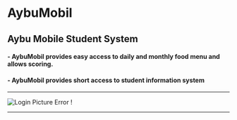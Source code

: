 # AybuMobil
## Aybu Mobile Student System

#### - AybuMobil provides easy access to daily and monthly food menu and allows scoring.
#### - AybuMobil provides short access to student information system

<hr/>

![Login Picture Error !](https://github.com/MYildizz/AybuMobil/blob/master/YbuMobil/photos/1.png) <hr/>
